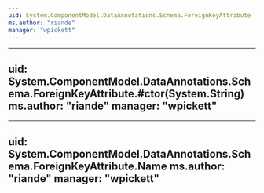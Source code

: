 ```yaml
---
uid: System.ComponentModel.DataAnnotations.Schema.ForeignKeyAttribute
ms.author: "riande"
manager: "wpickett"
---
```


---
uid: System.ComponentModel.DataAnnotations.Schema.ForeignKeyAttribute.#ctor(System.String)
ms.author: "riande"
manager: "wpickett"
---

---
uid: System.ComponentModel.DataAnnotations.Schema.ForeignKeyAttribute.Name
ms.author: "riande"
manager: "wpickett"
---

